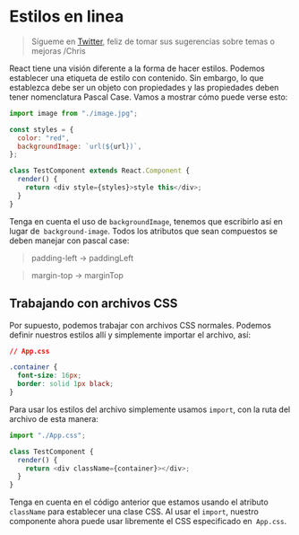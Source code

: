 # Estilos en linea

> Sígueme en [Twitter](https://twitter.com/chris_noring), feliz de tomar sus sugerencias sobre temas o mejoras /Chris

React tiene una visión diferente a la forma de hacer estilos. Podemos establecer una etiqueta de estilo con contenido. Sin embargo, lo que establezca debe ser un objeto con propiedades y las propiedades deben tener nomenclatura Pascal Case. Vamos a mostrar cómo puede verse esto:

```js
import image from "./image.jpg";

const styles = {
  color: "red",
  backgroundImage: `url(${url})`,
};

class TestComponent extends React.Component {
  render() {
    return <div style={styles}>style this</div>;
  }
}
```

Tenga en cuenta el uso de `backgroundImage`, tenemos que escribirlo así en lugar de` background-image`. Todos los atributos que sean compuestos se deben manejar con pascal case:

> padding-left -> paddingLeft

> margin-top -> marginTop

## Trabajando con archivos CSS

Por supuesto, podemos trabajar con archivos CSS normales. Podemos definir nuestros estilos allí y simplemente importar el archivo, así:

```css
// App.css

.container {
  font-size: 16px;
  border: solid 1px black;
}
```

Para usar los estilos del archivo simplemente usamos `import`, con la ruta del archivo de esta manera:

```js
import "./App.css";

class TestComponent {
  render() {
    return <div className={container}></div>;
  }
}
```

Tenga en cuenta en el código anterior que estamos usando el atributo `className` para establecer una clase CSS. Al usar el `import`, nuestro componente ahora puede usar libremente el CSS especificado en` App.css`.

